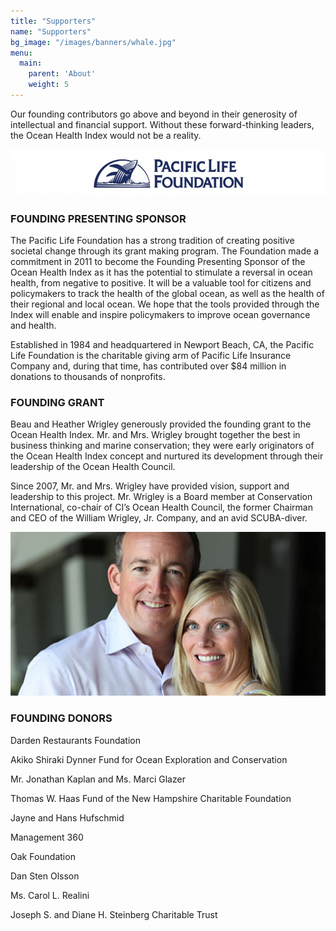 ```yaml
---
title: "Supporters"
name: "Supporters"
bg_image: "/images/banners/whale.jpg"
menu:
  main:
    parent: 'About'
    weight: 5
---
```


Our founding contributors go above and beyond in their generosity of intellectual and financial support. Without these forward-thinking leaders, the Ocean Health Index would not be a reality.

![Wrigley](/images/misc/pacific-banner.jpg)

### FOUNDING PRESENTING SPONSOR
The Pacific Life Foundation has a strong tradition of creating positive societal change through its grant making program. The Foundation made a commitment in 2011 to become the Founding Presenting Sponsor of the Ocean Health Index as it has the potential to stimulate a reversal in ocean health, from negative to positive. It will be a valuable tool for citizens and policymakers to track the health of the global ocean, as well as the health of their regional and local ocean. We hope that the tools provided through the Index will enable and inspire policymakers to improve ocean governance and health.

Established in 1984 and headquartered in Newport Beach, CA, the Pacific Life Foundation is the charitable giving arm of Pacific Life Insurance Company and, during that time, has contributed over $84 million in donations to thousands of nonprofits.

### FOUNDING GRANT
Beau and Heather Wrigley generously provided the founding grant to the Ocean Health Index. Mr. and Mrs. Wrigley brought together the best in business thinking and marine conservation; they were early originators of the Ocean Health Index concept and nurtured its development through their leadership of the Ocean Health Council. 

Since 2007, Mr. and Mrs. Wrigley have provided vision, support and leadership to this project. Mr. Wrigley is a Board member at Conservation International, co-chair of CI’s Ocean Health Council, the former Chairman and CEO of the William Wrigley, Jr. Company, and an avid SCUBA-diver.

![Wrigley](/images/misc/wrigley.jpg)


### FOUNDING DONORS
Darden Restaurants Foundation

Akiko Shiraki Dynner Fund for Ocean Exploration and Conservation

Mr. Jonathan Kaplan and Ms. Marci Glazer

Thomas W. Haas Fund of the New Hampshire Charitable Foundation

Jayne and Hans Hufschmid

Management 360

Oak Foundation

Dan Sten Olsson

Ms. Carol L. Realini

Joseph S. and Diane H. Steinberg Charitable Trust
